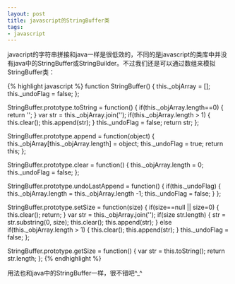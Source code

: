 ```yaml
---
layout: post
title: javascript的StringBuffer类
tags:
- javascript
---
```

javacript的字符串拼接和java一样是很低效的，不同的是javascript的类库中并没有java中的StringBuffer或StringBuilder。不过我们还是可以通过数组来模拟StringBuffer类：

{% highlight javascript %}
function StringBuffer() {
    this._objArray = [];
    this._undoFlag = false;
};

StringBuffer.prototype.toString = function() {
    if(this._objArray.length==0) {
        return '';
    }
    var str = this._objArray.join('');
    if(this._objArray.length > 1) {
        this.clear();
        this.append(str);
    }
    this._undoFlag = false;
    return str;
};

StringBuffer.prototype.append = function(object) {
    this._objArray[this._objArray.length] = object;
    this._undoFlag = true;
    return this;
};

StringBuffer.prototype.clear = function() {
    this._objArray.length = 0;
    this._undoFlag = false;
};

StringBuffer.prototype.undoLastAppend = function() {
    if(this._undoFlag) {
        this._objArray.length = this._objArray.length -1;
        this._undoFlag = false;
    }
};

StringBuffer.prototype.setSize = function(size) {
    if(size==null || size=0) {
        this.clear();
        return;
    }
    var str = this._objArray.join('');
    if(size  str.length) {
        str = str.substring(0, size);
        this.clear();
        this.append(str);
    } else if(this._objArray.length > 1) {
        this.clear();
        this.append(str);
    }
    this._undoFlag = false;
};

StringBuffer.prototype.getSize = function() {
    var str = this.toString();
    return str.length;
};
{% endhighlight %}

用法也和java中的StringBuffer一样，很不错吧^_^

